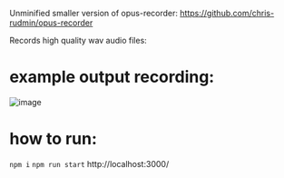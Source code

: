 Unminified smaller version of opus-recorder: https://github.com/chris-rudmin/opus-recorder

Records high quality wav audio files:
# example output recording:
![image](https://user-images.githubusercontent.com/27025504/149192208-dcbdea56-7453-4413-8edb-fcccb77573de.png)

# how to run:
`npm i`
`npm run start`
http://localhost:3000/
